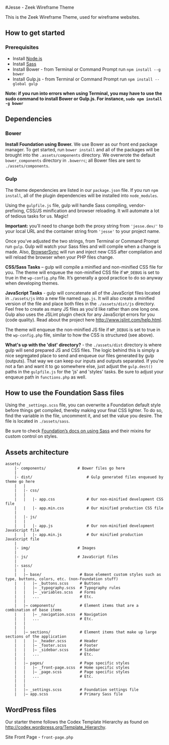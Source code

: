 #Jesse - Zeek Wireframe Theme

This is the Zeek Wireframe Theme, used for wireframe websites.

## How to get started
### Prerequisites
* Install <a href="https://nodejs.org/download/" title="Permalink to the Node.js website for download instructions">Node.js</a>
* Install <a href="http://sass-lang.com/install" title="Permalink to the Sass website for install instructions">Sass</a>
* Install Bower - from Terminal or Command Prompt run `npm install --g bower`
* Install Gulp.js - from Terminal or Command Prompt run `npm install --global gulp`

**Note: if you run into errors when using Terminal, you may have to use the sudo command to install Bower or Gulp.js. For instance, `sudo npm install -g bower`**

## Dependencies
### Bower
**Install Foundation using Bower.** We use Bower as our front end package manager. To get started, run `bower install` and all of the packages will be brought into the `.assets/components` directory. We overwrote the default `bower_components` directory in `.bowerrc`; all Bower files are sent to `./assets/components`.

### Gulp
The theme dependencies are listed in our `package.json` file. If you run `npm install`, all of the plugin dependencies will be installed into `node_modules`.

Using the `gulpfile.js` file, gulp will handle Sass compiling, vendor-prefixing, CSS/JS minification and browser reloading.  It will automate a lot of tedious tasks for us.  Magic!

**Important:**  you’ll need to change both the proxy string from `'jesse.dev/'` to your local URL and the container string from `'jesse'` to your project name.

Once you’ve adjusted the two strings, from Terminal or Command Prompt run `gulp`.  Gulp will watch your Sass files and will compile when a change is made.  Also, <a href="http://www.browsersync.io/docs/gulp/" title="BrowserSync documentation">BrowserSync</a> will run and inject new CSS after compilation and will reload the browser when your PHP files change.

**CSS/Sass Tasks** – gulp will compile a minified and non-minified CSS file for you.  The theme will enqueue the non-minified CSS file if `WP_DEBUG` is set to true in the `wp-config.php` file.  It’s generally a good practice to do so anyway when developing themes.

**JavaScript Tasks** - gulp will concatenate all of the JavaScript files located in `./assets/js` into a new file named `app.js`. It will also create a minified version of the file and place both files in the `./assets/dist/js` directory.  Feel free to create as many JS files as you'd like rather than one long one. Gulp also uses the JSLint plugin check for any JavaScript errors for you (code quality). Read about the project here http://www.jslint.com/help.html.

The theme will enqueue the non-minified JS file if `WP_DEBUG` is set to true in the `wp-config.php` file, similar to how the CSS is structured (see above).

**What's up with the 'dist' directory?** - the `./assets/dist` directory is where gulp will send prepared JS and CSS files. The logic behind this is simply a nice segregated place to send and enqueue our files generated by gulp (outputs). That way we can keep our inputs and outputs separated. If you're not a fan and want it to go somewhere else, just adjust the `gulp.dest()` paths in the `gulpfile.js` for the 'js' and 'styles' tasks. Be sure to adjust your enqueue path in `functions.php` as well.

## How to use the Foundation Sass files
Using the `_settings.scss` file, you can overwrite a Foundation default style before things get compiled, thereby making your final CSS lighter.  To do so, find the variable in the file, uncomment it, and set the value you desire.  The file is located in `./assets/sass`.

Be sure to check <a href="http://foundation.zurb.com/docs/using-sass.html" title="Zurb Foundation documentation on using Sass">Foundation’s docs on using Sass</a> and their mixins for custom control on styles.

## Assets architecture
```
assets/
	|- components/				# Bower files go here
	|
	|- dist/						# Gulp generated files enqueued by theme go here
	|	|
	|	|- css/
	|	|
	|	|	|- app.css 				# Our non-minified development CSS file
	|	|	|- app.min.css 			# Our minified production CSS file
	|
	|	|- js/
	|	|
	|	|	|- app.js 				# Our non-minified development JavaScript file
	|	|	|- app.min.js 			# Our minified production JavaScript file
	|
	|- img/						# Images
	|
	|- js/						# JavaScript files
	|
	|- sass/
	|	|
	|	|– base/ 				 # Base element custom styles such as type, buttons, colors, etc. (non-Foundation stuff)
	|	|   |– _buttons.scss     # Buttons
	|	|   |– _typography.scss  # Typography rules
	|	|   |– _variables.scss   # Forms  
	|	|   ...                  # Etc.
	|	|
	|	|– components/  		 # Element items that are a combination of base items
	|	|   |– _navigation.scss  # Navigation
	|	|   ...                  # Etc.
	|	|
	|	|
	|	|– sections/ 			 # Element items that make up large sections of the application
	|	|   |– _header.scss      # Header
	|	|   |– _footer.scss      # Footer
	|	|   |– _sidebar.scss     # Sidebar
	|	|   ...                  # Etc.
	|	|
	|	|– pages/ 				 # Page specific styles
	|	|   |– _front-page.scss  # Home specific styles
	|	|	|– _page.scss  		 # Page specific styles
	|	|   ...                  # Etc.
	|	|
	|	|
	|	|– _settings.scss 		 # Foundation settings file
	|	|– app.scss              # Primary Sass file
```
## WordPress files
Our starter theme follows the Codex Template Hierarchy as found on http://codex.wordpress.org/Template_Hierarchy.

Site Front Page 		-	`front-page.php`
